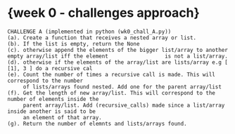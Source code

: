 {week 0 - challenges approach}
================
	CHALLENGE A (implemented in python (wk0_chall_A.py))
	(a). Create a function that receives a nested array or list.
	(b). If the list is empty, return the None
	(c). otherwise append the elements of the bigger list/array to another empty array/list iff the element 			     is not a list/array.
	(d). otherwise if the elements of the array/list are lists/array e.g [ [1], 3 ] do a recursive cal
	(e). Count the number of times a recursive call is made. This will correspond to the number
	     of lists/arrays found nested. Add one for the parent array/list
	(f). Get the length of new array/list. This will correspond to the number of elements inside the 
	     parent array/list. Add (recursive_calls) made since a list/array inside another is said to be 
	     an element of that array.
	(g). Return the number of elemnts and lists/arrays found.
